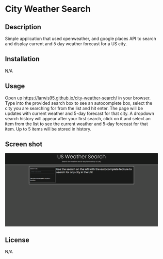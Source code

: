 # City Weather Search

## Description
Simple application that used openweather, and google places API to search and display current and 5 day weather forecast for a US city.

## Installation

N/A

## Usage
Open up https://larwis95.github.io/city-weather-search/ in your browser. Type into the provided search box to see an autocomplete box, select the city you are searching for from the list and hit enter. The page will be updates with current weather and 5-day forecast for that city. A dropdown search history will appear after your first search, click on it and select an item from the list to see the current weather and 5-day forecast for that item. Up to 5 items will be stored in history. 

## Screen shot
![The webpage should look like this screenshot](./assets/images/weather-ss.png)


## License

N/A